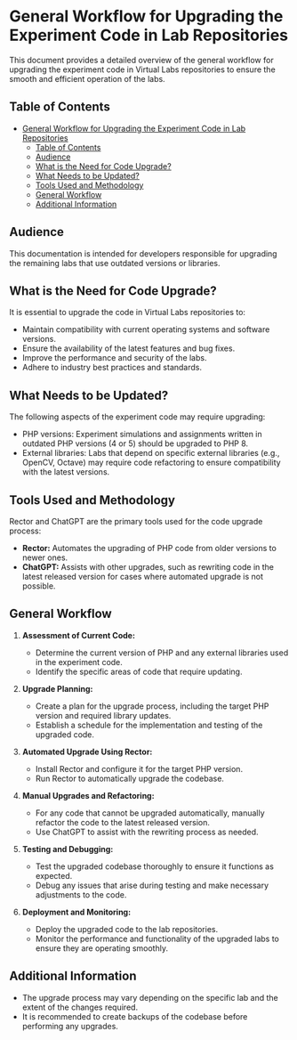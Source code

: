 # General Workflow for Upgrading the Experiment Code in Lab Repositories

This document provides a detailed overview of the general workflow for upgrading the experiment code in Virtual Labs repositories to ensure the smooth and efficient operation of the labs.

## Table of Contents

- [General Workflow for Upgrading the Experiment Code in Lab Repositories](#general-workflow-for-upgrading-the-experiment-code-in-lab-repositories)
  - [Table of Contents](#table-of-contents)
  - [Audience](#audience)
  - [What is the Need for Code Upgrade?](#what-is-the-need-for-code-upgrade)
  - [What Needs to be Updated?](#what-needs-to-be-updated)
  - [Tools Used and Methodology](#tools-used-and-methodology)
  - [General Workflow](#general-workflow)
  - [Additional Information](#additional-information)

## Audience

This documentation is intended for developers responsible for upgrading the remaining labs that use outdated versions or libraries.

## What is the Need for Code Upgrade?

It is essential to upgrade the code in Virtual Labs repositories to:

- Maintain compatibility with current operating systems and software versions.
- Ensure the availability of the latest features and bug fixes.
- Improve the performance and security of the labs.
- Adhere to industry best practices and standards.

## What Needs to be Updated?

The following aspects of the experiment code may require upgrading:

- PHP versions: Experiment simulations and assignments written in outdated PHP versions (4 or 5) should be upgraded to PHP 8.
- External libraries: Labs that depend on specific external libraries (e.g., OpenCV, Octave) may require code refactoring to ensure compatibility with the latest versions.

## Tools Used and Methodology

Rector and ChatGPT are the primary tools used for the code upgrade process:

- **Rector:** Automates the upgrading of PHP code from older versions to newer ones.
- **ChatGPT:** Assists with other upgrades, such as rewriting code in the latest released version for cases where automated upgrade is not possible.

## General Workflow

1. **Assessment of Current Code:**
   - Determine the current version of PHP and any external libraries used in the experiment code.
   - Identify the specific areas of code that require updating.

2. **Upgrade Planning:**
   - Create a plan for the upgrade process, including the target PHP version and required library updates.
   - Establish a schedule for the implementation and testing of the upgraded code.

3. **Automated Upgrade Using Rector:**
   - Install Rector and configure it for the target PHP version.
   - Run Rector to automatically upgrade the codebase.

4. **Manual Upgrades and Refactoring:**
   - For any code that cannot be upgraded automatically, manually refactor the code to the latest released version.
   - Use ChatGPT to assist with the rewriting process as needed.

5. **Testing and Debugging:**
   - Test the upgraded codebase thoroughly to ensure it functions as expected.
   - Debug any issues that arise during testing and make necessary adjustments to the code.

6. **Deployment and Monitoring:**
   - Deploy the upgraded code to the lab repositories.
   - Monitor the performance and functionality of the upgraded labs to ensure they are operating smoothly.

## Additional Information

- The upgrade process may vary depending on the specific lab and the extent of the changes required.
- It is recommended to create backups of the codebase before performing any upgrades.